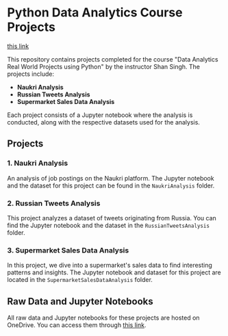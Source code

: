 # Python Data Analytics Course Projects
[this link](https://1drv.ms/f/s!AvxBv-hiiHXtgmZsgVFdkKtUUchK?e=Auoj0E)

This repository contains projects completed for the course "Data Analytics Real World Projects using Python" by the instructor Shan Singh. The projects include:

- **Naukri Analysis**
- **Russian Tweets Analysis**
- **Supermarket Sales Data Analysis**

Each project consists of a Jupyter notebook where the analysis is conducted, along with the respective datasets used for the analysis.

## Projects

### 1. Naukri Analysis

An analysis of job postings on the Naukri platform. The Jupyter notebook and the dataset for this project can be found in the `NaukriAnalysis` folder.

### 2. Russian Tweets Analysis

This project analyzes a dataset of tweets originating from Russia. You can find the Jupyter notebook and the dataset in the `RussianTweetsAnalysis` folder.

### 3. Supermarket Sales Data Analysis

In this project, we dive into a supermarket's sales data to find interesting patterns and insights. The Jupyter notebook and dataset for this project are located in the `SupermarketSalesDataAnalysis` folder.

## Raw Data and Jupyter Notebooks

All raw data and Jupyter notebooks for these projects are hosted on OneDrive. You can access them through [this link](https://1drv.ms/f/s!AvxBv-hiiHXtgmZsgVFdkKtUUchK?e=Auoj0E).


